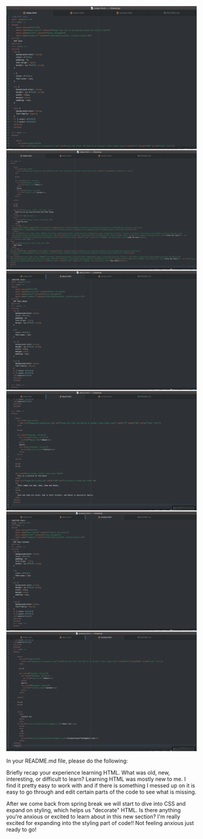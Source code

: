 ![Screenshot](./images/assignment-09-screenshot-01.png)
![Screenshot](./images/assignment-09-screenshot-02.png)
![Screenshot](./images/assignment-09-screenshot-03.png)
![Screenshot](./images/assignment-09-screenshot-04.png)
![Screenshot](./images/assignment-09-screenshot-05.png)
![Screenshot](./images/assignment-09-screenshot-06.png)

In your README.md file, please do the following:

Briefly recap your experience learning HTML. What was old, new, interesting, or difficult to learn?
Learning HTML was mostly new to me. I find it pretty easy to work with and if there is something I messed up on it is easy to go through and edit certain parts of the code to see what is missing.

After we come back from spring break we will start to dive into CSS and expand on styling, which helps us "decorate" HTML. Is there anything you're anxious or excited to learn about in this new section?
I'm really excited for expanding into the styling part of code!! Not feeling anxious just ready to go!
